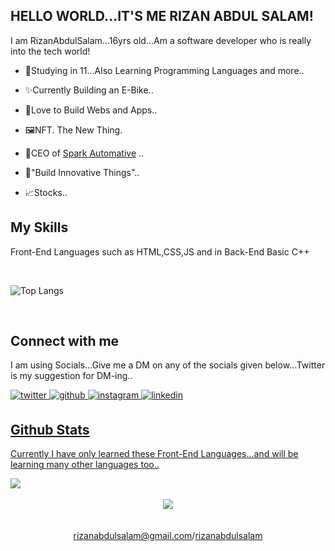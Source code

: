 ## HELLO WORLD...IT'S ME RIZAN ABDUL SALAM!
  

 <div align="left">I am RizanAbdulSalam...16yrs old...Am a software developer who is really into the tech world!</div>  
  

- 💼Studying in 11...Also Learning Programming Languages and more..  
  

- ✨Currently Building an E-Bike..  
  

- 🤍Love to Build Webs and Apps..


- 🖼️NFT. The New Thing.


- 🎯CEO of <a href="https://instagram.com/spark_automative__">Spark Automative</a> ..


- 🎃"Build Innovative Things"..


- 📈Stocks..

  
 ## My Skills 
   Front-End Languages such as HTML,CSS,JS and in Back-End Basic C++
  
  <br>
  
![Top Langs](https://github-readme-stats.vercel.app/api/top-langs/?username=RizanAbdulSalam)


<br/>  


## Connect with me  
 
 I am using Socials...Give me a DM on any of the socials given below...Twitter is my suggestion for DM-ing..

<a href="https://twitter.com/rizanabdulsalam" target="_blank">
<img src=https://img.shields.io/badge/twitter-%2300acee.svg?&style=for-the-badge&logo=twitter&logoColor=white alt=twitter style="margin-bottom: 5px;" />
</a>
<a href="https://github.com/RizanAbdulSalam" target="_blank">
<img src=https://img.shields.io/badge/github-%2324292e.svg?&style=for-the-badge&logo=github&logoColor=white alt=github style="margin-bottom: 5px;" />
</a>
<a href="https://instagram.com/rizanabdulsalam" target="_blank">
<img src=https://img.shields.io/badge/instagram-%23000000.svg?&style=for-the-badge&logo=instagram&logoColor=white alt=instagram style="margin-bottom: 5px;" />
</a>  
<a href="https://linkedin.com/in/rizan-abdul-salam-8b5252240/" target="_blank">
<img src=https://img.shields.io/badge/linkedin-%231E77B5.svg?&style=for-the-badge&logo=linkedin&logoColor=white alt=linkedin style="margin-bottom: 5px;" />
  

<br/>  


## Github Stats  

  Currently I have only learned these Front-End Languages...and will be learning many other languages too..

<div align="left"><img src="https://github-readme-stats.vercel.app/api?username=RizanAbdulSalam&show_icons=true&count_private=true&hide_border=true" align="center" /></div>  

<br/>  

<div align="center">
<img src="https://komarev.com/ghpvc/?username=RizanAbdulSalam&&style=flat-square" align="center" />
</div>  

<br />


<br>
<div align="center">
<a href="mailto:rizanabdulsalam@gmail.com">rizanabdulsalam@gmail.com</a>/<a href="https://twitter.com/rizanabdulsalam">rizanabdulsalam</a>
</div>
